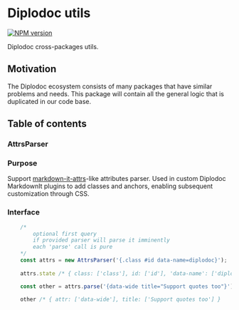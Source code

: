 # Diplodoc utils

[![NPM version](https://img.shields.io/npm/v/@diplodoc/utils.svg?style=flat)](https://www.npmjs.org/package/@diplodoc/utils)

Diplodoc cross-packages utils.

## Motivation 

The Diplodoc ecosystem consists of many packages that have similar problems and needs. This package will contain all the general logic that is duplicated in our code base.

## Table of contents

### AttrsParser 

### Purpose

Support [markdown-it-attrs](https://github.com/arve0/markdown-it-attrs)-like attributes parser. Used in custom Diplodoc MarkdownIt plugins to add classes and anchors, enabling subsequent customization through CSS.

### Interface 

```typescript
    /* 
        optional first query
        if provided parser will parse it imminently
        each 'parse' call is pure
    */
    const attrs = new AttrsParser('{.class #id data-name=diplodoc}');
    
    attrs.state /* { class: ['class'], id: ['id'], 'data-name': ['diplodoc'] } */

    const other = attrs.parse('{data-wide title="Support quotes too"}')

    other /* { attr: ['data-wide'], title: ['Support quotes too'] }
```

